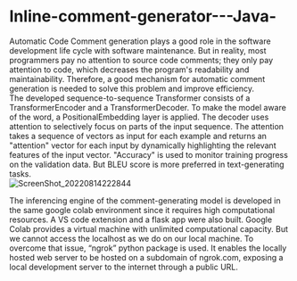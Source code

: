 # Inline-comment-generator---Java-

Automatic Code Comment generation plays a good role in the software development life cycle with software maintenance. But in reality, most programmers pay no attention to source code comments; they only pay attention to code, which decreases the program's readability and maintainability. Therefore, a good mechanism for automatic comment generation is needed to solve this problem and improve efficiency. <br>
The developed sequence-to-sequence Transformer consists of a TransformerEncoder and a TransformerDecoder. To make the model aware of the word, a PositionalEmbedding layer is applied. The decoder uses attention to selectively focus on parts of the input sequence. The attention takes a sequence of vectors as input for each example and returns an "attention" vector for each input by dynamically highlighting the relevant features of the input vector. "Accuracy" is used to monitor training progress on the validation data. But BLEU score is more preferred in text-generating tasks.<br>
![ScreenShot_20220814222844](https://user-images.githubusercontent.com/72848727/184548548-b2352b02-2c7a-48ea-9d87-e91cf2ef01fb.png)

The inferencing engine of the comment-generating model is developed in the same google colab environment since it requires high computational resources. A VS code extension and a flask app were also built. Google Colab provides a virtual machine with unlimited computational capacity. But we cannot access the localhost as we do on our local machine. To overcome that issue, “ngrok” python package is used. It enables the locally hosted web server to be hosted on a subdomain of ngrok.com, exposing a local development server to the internet through a public URL.  
